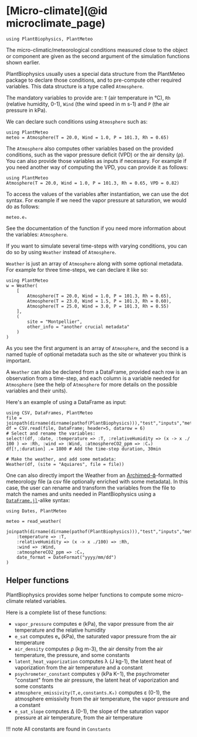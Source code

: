 # [Micro-climate](@id microclimate_page)

```@setup usepkg
using PlantBiophysics, PlantMeteo
```

The micro-climatic/meteorological conditions measured close to the object or component are given as the second argument of the simulation functions shown earlier.

PlantBiophysics usually uses a special data structure from the PlantMeteo package to declare those conditions, and to pre-compute other required variables. This data structure is a type called `Atmosphere`.

The mandatory variables to provide are: `T` (air temperature in °C), `Rh` (relative humidity, 0-1), `Wind` (the wind speed in m s-1) and `P` (the air pressure in kPa).

We can declare such conditions using `Atmosphere` such as:

```@example usepkg
using PlantMeteo
meteo = Atmosphere(T = 20.0, Wind = 1.0, P = 101.3, Rh = 0.65)
```

The `Atmosphere` also computes other variables based on the provided conditions, such as the vapor pressure deficit (VPD) or the air density (ρ). You can also provide those variables as inputs if necessary. For example if you need another way of computing the VPD, you can provide it as follows:

```@example usepkg
using PlantMeteo
Atmosphere(T = 20.0, Wind = 1.0, P = 101.3, Rh = 0.65, VPD = 0.82)
```

To access the values of the variables after instantiation, we can use the dot syntax. For example if we need the vapor pressure at saturation, we would do as follows:

```@example usepkg
meteo.eₛ
```

See the documentation of the function if you need more information about the variables: `Atmosphere`.

If you want to simulate several time-steps with varying conditions, you can do so by using `Weather` instead of `Atmosphere`.

`Weather` is just an array of `Atmosphere` along with some optional metadata. For example for three time-steps, we can declare it like so:

```@example usepkg
using PlantMeteo
w = Weather(
    [
        Atmosphere(T = 20.0, Wind = 1.0, P = 101.3, Rh = 0.65),
        Atmosphere(T = 23.0, Wind = 1.5, P = 101.3, Rh = 0.60),
        Atmosphere(T = 25.0, Wind = 3.0, P = 101.3, Rh = 0.55)
    ],
    (
        site = "Montpellier",
        other_info = "another crucial metadata"
    )
)
```

As you see the first argument is an array of `Atmosphere`, and the second is a named tuple of optional metadata such as the site or whatever you think is important.

A `Weather` can also be declared from a DataFrame, provided each row is an observation from a time-step, and each column is a variable needed for `Atmosphere` (see the help of `Atmosphere` for more details on the possible variables and their units).

Here's an example of using a DataFrame as input:

```@example usepkg
using CSV, DataFrames, PlantMeteo
file = joinpath(dirname(dirname(pathof(PlantBiophysics))),"test","inputs","meteo.csv")
df = CSV.read(file, DataFrame; header=5, datarow = 6)
# Select and rename the variables:
select!(df, :date, :temperature => :T, :relativeHumidity => (x -> x ./ 100 ) => :Rh, :wind => :Wind, :atmosphereCO2_ppm => :Cₐ)
df[!,:duration] .= 1800 # Add the time-step duration, 30min

# Make the weather, and add some metadata:
Weather(df, (site = "Aquiares", file = file))
```

One can also directly import the Weather from an [Archimed-ϕ](https://archimed-platform.github.io/archimed-phys-user-doc/)-formatted meteorology file (a csv file optionally enriched with some metadata). In this case, the user can rename and transform the variables from the file to match the names and units needed in PlantBiophysics using a [`DataFrame.jl`](https://dataframes.juliadata.org/stable/)-alike syntax:

```@example usepkg
using Dates, PlantMeteo

meteo = read_weather(
    joinpath(dirname(dirname(pathof(PlantBiophysics))),"test","inputs","meteo.csv"),
    :temperature => :T,
    :relativeHumidity => (x -> x ./100) => :Rh,
    :wind => :Wind,
    :atmosphereCO2_ppm => :Cₐ,
    date_format = DateFormat("yyyy/mm/dd")
)
```

## Helper functions

PlantBiophysics provides some helper functions to compute some micro-climate related variables.

Here is a complete list of these functions:

- `vapor_pressure` computes e (kPa), the vapor pressure from the air temperature and the relative humidity
- `e_sat` computes eₛ (kPa), the saturated vapor pressure from the air temperature
- `air_density` computes ρ (kg m-3), the air density from the air temperature, the pressure, and some constants
- `latent_heat_vaporization` computes λ (J kg-1), the latent heat of vaporization from the air temperature and a constant
- `psychrometer_constant` computes γ (kPa K−1), the psychrometer "constant" from the air pressure, the latent heat of vaporization and some constants
- `atmosphere_emissivity(T,e,constants.K₀)` computes ε (0-1), the atmosphere emissivity from the air temperature, the vapor pressure and a constant
- `e_sat_slope` computes Δ (0-1), the slope of the saturation vapor pressure at air temperature, from the air temperature

!!! note
    All constants are found in `Constants`
